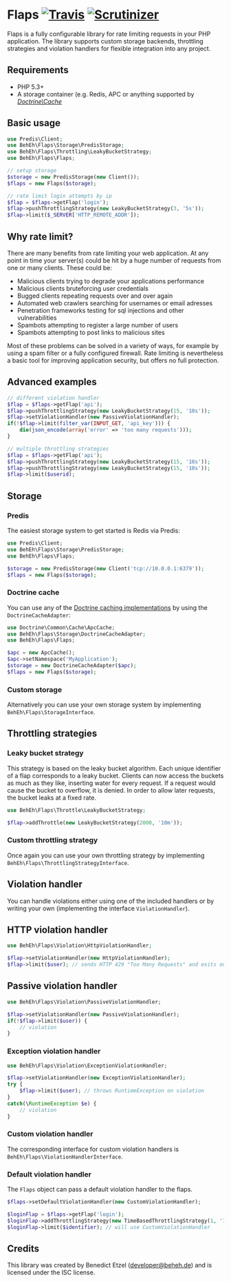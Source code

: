 # Flaps [![Travis](https://img.shields.io/travis/beheh/flaps/master.svg?style=flat-square)](https://travis-ci.org/beheh/flaps) [![Scrutinizer](https://img.shields.io/scrutinizer/coverage/g/beheh/flaps/master.svg?style=flat-square)](https://scrutinizer-ci.com/g/beheh/flaps/?branch=master)

Flaps is a fully configurable library for rate limiting requests in your PHP application.
The library supports custom storage backends, throttling strategies and violation handlers for flexible integration into any project.

## Requirements

- PHP 5.3+
- A storage container (e.g. Redis, APC or anything supported by _[Doctrine\Cache](http://doctrine-common.readthedocs.org/en/latest/reference/caching.html)_

## Basic usage

```php
use Predis\Client;
use BehEh\Flaps\Storage\PredisStorage;
use BehEh\Flaps\Throttling\LeakyBucketStrategy;
use BehEh\Flaps\Flaps;

// setup storage
$storage = new PredisStorage(new Client());
$flaps = new Flaps($storage);

// rate limit login attempts by ip
$flap = $flaps->getFlap('login');
$flap->pushThrottlingStrategy(new LeakyBucketStrategy(3, '5s'));
$flap->limit($_SERVER['HTTP_REMOTE_ADDR']);
```

## Why rate limit?

There are many benefits from rate limiting your web application. At any point in time your server(s) could be hit by a huge number of requests from one or many clients. These could be:
- Malicious clients trying to degrade your applications performance
- Malicious clients bruteforcing user credentials
- Bugged clients repeating requests over and over again
- Automated web crawlers searching for usernames or email adresses
- Penetration frameworks testing for sql injections and other vulnerabilities
- Spambots attempting to register a large number of users
- Spambots attempting to post links to malicious sites

Most of these problems can be solved in a variety of ways, for example by using a spam filter or a fully configured firewall. Rate limiting is nevertheless a basic tool for improving application security, but offers no full protection.

## Advanced examples

```php
// different violation handler
$flap = $flaps->getFlap('api');
$flap->pushThrottlingStrategy(new LeakyBucketStrategy(15, '10s'));
$flap->setViolationHandler(new PassiveViolationHandler);
if(!$flap->limit(filter_var(INPUT_GET, 'api_key'))) {
	die(json_encode(array('error' => 'too many requests')));
}
```

```php
// multiple throttling strategies
$flap = $flaps->getFlap('api');
$flap->pushThrottlingStrategy(new LeakyBucketStrategy(15, '10s'));
$flap->pushThrottlingStrategy(new LeakyBucketStrategy(15, '10s'));
$flap->limit($userid);
```

## Storage

### Predis

The easiest storage system to get started is Redis via Predis:

```php
use Predis\Client;
use BehEh\Flaps\Storage\PredisStorage;
use BehEh\Flaps\Flaps;

$storage = new PredisStorage(new Client('tcp://10.0.0.1:6379'));
$flaps = new Flaps($storage);
```

### Doctrine cache

You can use any of the [Doctrine caching implementations](http://doctrine-common.readthedocs.org/en/latest/reference/caching.html) by using the `DoctrineCacheAdapter`:

```php
use Doctrine\Common\Cache\ApcCache;
use BehEh\Flaps\Storage\DoctrineCacheAdapter;
use BehEh\Flaps\Flaps;

$apc = new ApcCache();
$apc->setNamespace('MyApplication');
$storage = new DoctrineCacheAdapter($apc);
$flaps = new Flaps($storage);
```

### Custom storage

Alternatively you can use your own storage system by implementing `BehEh\Flaps\StorageInterface`.

## Throttling strategies

### Leaky bucket strategy

This strategy is based on the leaky bucket algorithm. Each unique identifier of a flap corresponds to a leaky bucket.
Clients can now access the buckets as much as they like, inserting water for every request. If a request would cause the bucket to overflow, it is denied.
In order to allow later requests, the bucket leaks at a fixed rate.

```php
use BehEh\Flaps\Throttle\LeakyBucketStrategy;

$flap->addThrottle(new LeakyBucketStrategy(2000, '10m'));
```

### Custom throttling strategy

Once again you can use your own throttling strategy by implementing `BehEh\Flaps\ThrottlingStrategyInterface`.

## Violation handler

You can handle violations either using one of the included handlers or by writing your own (implementing the interface `ViolationHandler`).

## HTTP violation handler

```php
use BehEh\Flaps\Violation\HttpViolationHandler;

$flap->setViolationHandler(new HttpViolationHandler);
$flap->limit($user); // sends HTTP 429 "Too Many Requests" and exits on violation (default)
```

## Passive violation handler

```php
use BehEh\Flaps\Violation\PassiveViolationHandler;

$flap->setViolationHandler(new PassiveViolationHandler);
if(!$flap->limit($user)) {
	// violation
}
```

### Exception violation handler

```php
use BehEh\Flaps\Violation\ExceptionViolationHandler;

$flap->setViolationHandler(new ExceptionViolationHandler);
try {
	$flap->limit($user); // throws RuntimeException on violation
}
catch(\RuntimeException $e) {
	// violation
}
```

### Custom violation handler

The corresponding interface for custom violation handlers is `BehEh\Flaps\ViolationHandlerInterface`.

### Default violation handler

The `Flaps` object can pass a default violation handler to the flaps.

```php
$flaps->setDefaultViolationHandler(new CustomViolationHandler);

$loginFlap = $flaps->getFlap('login');
$loginFlap->addThrottlingStrategy(new TimeBasedThrottlingStrategy(1, '1s'));
$loginFlap->limit($identifier); // will use CustomViolationHandler
```

## Credits

This library was created by Benedict Etzel (developer@beheh.de) and is licensed under the ISC license.
